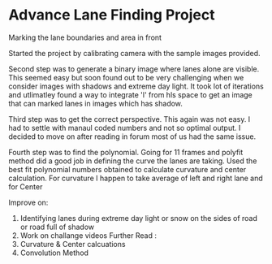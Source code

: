 # Advance Lane Finding Project
Marking the lane boundaries and area in front

Started the project by calibrating camera with the sample images provided. 

Second step was to generate a binary image where lanes alone are visible. This seemed easy but soon found out to be very challenging when we consider images with shadows and extreme day light. It took lot of iterations and utlimatley found a way to integrate 'l' from hls space to get an image that can marked lanes in images which has shadow.

Third step was to get the correct perspective. This again was not easy. I had to settle with manaul coded numbers and not so optimal output. I decided to move on after reading in forum most of us had the same issue.

Fourth step was to find the polynomial. Going for 11 frames and polyfit method did a good job in defining the curve the lanes are taking. Used the best fit polynomial numbers obtained to calculate curvature and center calculation. For curvature I happen to take average of left and right lane and for Center 

Improve on:
1. Identifying lanes during extreme day light or snow on the sides of road or road full of shadow
2. Work on challange videos
Further Read :
1. Curvature & Center calcuations
2. Convolution Method
